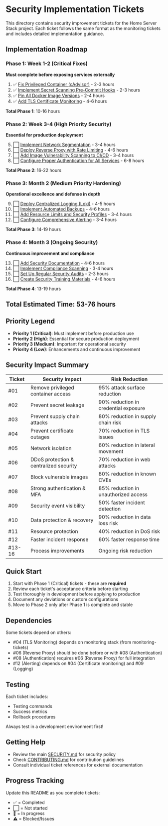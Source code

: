 # Security Implementation Tickets

This directory contains security improvement tickets for the Home Server Stack project. Each ticket follows the same format as the monitoring tickets and includes detailed implementation guidance.

## Implementation Roadmap

### Phase 1: Week 1-2 (Critical Fixes)
**Must complete before exposing services externally**

1. ✅ [Fix Privileged Container (cAdvisor)](01-fix-privileged-cadvisor.md) - 2-3 hours
2. ✅ [Implement Secret Scanning Pre-Commit Hooks](02-secret-scanning-pre-commit-hooks.md) - 2-3 hours
3. ✅ [Pin All Docker Image Versions](03-pin-docker-image-versions.md) - 2-4 hours
4. ✅ [Add TLS Certificate Monitoring](04-tls-certificate-monitoring.md) - 4-6 hours

**Total Phase 1**: 10-16 hours

### Phase 2: Week 3-4 (High Priority Security)
**Essential for production deployment**

5. ⬜ [Implement Network Segmentation](05-network-segmentation.md) - 3-4 hours
6. ⬜ [Deploy Reverse Proxy with Rate Limiting](06-reverse-proxy-rate-limiting.md) - 4-6 hours
7. ⬜ [Add Image Vulnerability Scanning to CI/CD](07-image-vulnerability-scanning.md) - 3-4 hours
8. ⬜ [Configure Proper Authentication for All Services](08-authentication-mfa.md) - 6-8 hours

**Total Phase 2**: 16-22 hours

### Phase 3: Month 2 (Medium Priority Hardening)
**Operational excellence and defense in depth**

9. ⬜ [Deploy Centralized Logging (Loki)](09-centralized-logging-loki.md) - 4-5 hours
10. ⬜ [Implement Automated Backups](10-automated-backups.md) - 4-6 hours
11. ⬜ [Add Resource Limits and Security Profiles](11-resource-limits-security-profiles.md) - 3-4 hours
12. ⬜ [Configure Comprehensive Alerting](12-comprehensive-alerting.md) - 3-4 hours

**Total Phase 3**: 14-19 hours

### Phase 4: Month 3 (Ongoing Security)
**Continuous improvement and compliance**

13. ⬜ [Add Security Documentation](13-security-documentation.md) - 4-6 hours
14. ⬜ [Implement Compliance Scanning](14-compliance-scanning.md) - 3-4 hours
15. ⬜ [Set Up Regular Security Audits](15-regular-security-audits.md) - 2-3 hours
16. ⬜ [Create Security Training Materials](16-security-training.md) - 4-6 hours

**Total Phase 4**: 13-19 hours

## Total Estimated Time: 53-76 hours

## Priority Legend
- **Priority 1 (Critical)**: Must implement before production use
- **Priority 2 (High)**: Essential for secure production deployment
- **Priority 3 (Medium)**: Important for operational security
- **Priority 4 (Low)**: Enhancements and continuous improvement

## Security Impact Summary

| Ticket | Security Impact | Risk Reduction |
|--------|----------------|----------------|
| #01 | Remove privileged container access | 95% attack surface reduction |
| #02 | Prevent secret leakage | 90% reduction in credential exposure |
| #03 | Prevent supply chain attacks | 80% reduction in supply chain risk |
| #04 | Prevent certificate outages | 70% reduction in TLS issues |
| #05 | Network isolation | 60% reduction in lateral movement |
| #06 | DDoS protection & centralized security | 70% reduction in web attacks |
| #07 | Block vulnerable images | 80% reduction in known CVEs |
| #08 | Strong authentication & MFA | 85% reduction in unauthorized access |
| #09 | Security event visibility | 50% faster incident detection |
| #10 | Data protection & recovery | 90% reduction in data loss risk |
| #11 | Resource protection | 40% reduction in DoS risk |
| #12 | Faster incident response | 60% faster response time |
| #13-16 | Process improvements | Ongoing risk reduction |

## Quick Start

1. Start with Phase 1 (Critical) tickets - these are **required**
2. Review each ticket's acceptance criteria before starting
3. Test thoroughly in development before applying to production
4. Document any deviations or custom configurations
5. Move to Phase 2 only after Phase 1 is complete and stable

## Dependencies

Some tickets depend on others:
- #04 (TLS Monitoring) depends on monitoring stack (from monitoring-tickets)
- #06 (Reverse Proxy) should be done before or with #08 (Authentication)
- #08 (Authentication) requires #06 (Reverse Proxy) for full integration
- #12 (Alerting) depends on #04 (Certificate monitoring) and #09 (Logging)

## Testing

Each ticket includes:
- Testing commands
- Success metrics
- Rollback procedures

Always test in a development environment first!

## Getting Help

- Review the main [SECURITY.md](../SECURITY.md) for security policy
- Check [CONTRIBUTING.md](../CONTRIBUTING.md) for contribution guidelines
- Consult individual ticket references for external documentation

## Progress Tracking

Update this README as you complete tickets:
- ✅ = Completed
- ⬜ = Not started
- 🔄 = In progress
- ⚠️ = Blocked/Issues
